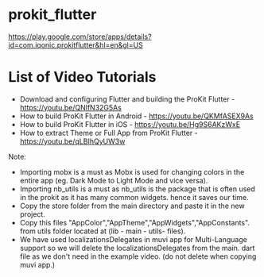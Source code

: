 # prokit_flutter

https://play.google.com/store/apps/details?id=com.iqonic.prokitflutter&hl=en&gl=US


# List of Video Tutorials

- Download and configuring Flutter and building the ProKit Flutter - https://youtu.be/QNlfN32G5As
- How to build ProKit Flutter in Android - https://youtu.be/QKMfASEX9As
- How to build ProKit Flutter in iOS - https://youtu.be/Hg9S6AKzWxE
- How to extract Theme or Full App from ProKit Flutter - https://youtu.be/qLBIhQyUW3w

Note:
- Importing mobx is a must as Mobx is used for changing colors in the entire app (eg. Dark Mode to Light Mode and vice versa).
- Importing nb_utils is a must as nb_utils is the package that is often used in the prokit as it has many common widgets. hence it saves our time.
- Copy the store folder from the main directory and paste it in the new project.
- Copy this files "AppColor","AppTheme","AppWidgets","AppConstants". from utils folder located at (lib - main - utils-  files).
- We have used localizationsDelegates in muvi app for Multi-Language support so we will delete the localizationsDelegates from the main. dart file as we don't need in the example video. (do not delete when copying muvi app.)
